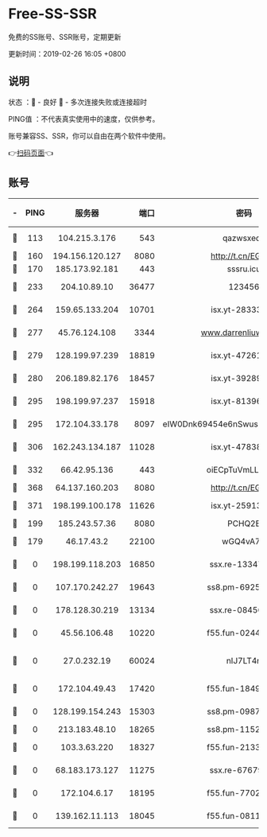 # Free-SS-SSR

免费的SS账号、SSR账号，定期更新

更新时间：2019-02-26 16:05 +0800

## 说明

状态     ：🙂 - 良好 🙁 - 多次连接失败或连接超时

PING值   ：不代表真实使用中的速度，仅供参考。

账号兼容SS、SSR，你可以自由在两个软件中使用。

👉[扫码页面](https://liesauer.github.io/free-ss-ssr.github.io/)👈

## 账号

|-|PING|服务器|端口|密码|加密方式|区域|
|:----:|:----:|:-----:|-----:|:----:|:----:|:----:|
|🙂|113|104.215.3.176|543|qazwsxedc|aes-256-gcm|JP|
|🙂|160|194.156.120.127|8080|http://t.cn/EGJIyrl|rc4-md5|RU|
|🙂|170|185.173.92.181|443|sssru.icu|rc4-md5|RU|
|🙂|233|204.10.89.10|36477|123456|aes-256-cfb|US|
|🙂|264|159.65.133.204|10701|isx.yt-28333827|aes-256-cfb|SG|
|🙂|277|45.76.124.108|3344|www.darrenliuwei.com|aes-256-cfb|AU|
|🙂|279|128.199.97.239|18819|isx.yt-47261085|aes-256-cfb|SG|
|🙂|280|206.189.82.176|18457|isx.yt-39289434|aes-256-cfb|SG|
|🙂|295|198.199.97.237|15918|isx.yt-81396209|aes-256-cfb|US|
|🙂|295|172.104.33.178|8097|eIW0Dnk69454e6nSwuspv9DmS201tQ0D|aes-256-cfb|SG|
|🙂|306|162.243.134.187|11028|isx.yt-47838069|aes-256-cfb|US|
|🙂|332|66.42.95.136|443|oiECpTuVmLLxk4Ts|aes-256-cfb|US|
|🙂|368|64.137.160.203|8080|http://t.cn/EGJIyrl|rc4-md5|CA|
|🙂|371|198.199.100.178|11626|isx.yt-25913168|aes-256-cfb|US|
|🙂|199|185.243.57.36|8080|PCHQ2E|rc4-md5|US|
|🙁|179|46.17.43.2|22100|wGQ4vA7D|aes-256-gcm|RU|
|🙁|0|198.199.118.203|16850|ssx.re-13347864|aes-256-cfb|US|
|🙁|0|107.170.242.27|19643|ss8.pm-69252395|aes-256-cfb|US|
|🙁|0|178.128.30.219|13134|ssx.re-08456278|aes-256-cfb|SG|
|🙁|0|45.56.106.48|10220|f55.fun-02447573|aes-256-cfb|US|
|🙁|0|27.0.232.19|60024|nIJ7LT4n|xchacha20-ietf-poly1305|HK|
|🙁|0|172.104.49.43|17420|f55.fun-18495556|aes-256-cfb|SG|
|🙁|0|128.199.154.243|15303|ss8.pm-09872872|aes-256-cfb|SG|
|🙁|0|213.183.48.10|18265|ss8.pm-11524914|rc4-md5|RU|
|🙁|0|103.3.63.220|18327|f55.fun-21337727|aes-256-cfb|SG|
|🙁|0|68.183.173.127|11275|ssx.re-67679470|aes-256-cfb|US|
|🙁|0|172.104.6.17|18195|f55.fun-77023354|aes-256-cfb|US|
|🙁|0|139.162.11.113|18045|f55.fun-08116553|aes-256-cfb|SG|

